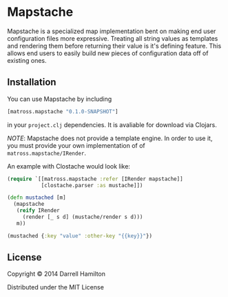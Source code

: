 # Mapstache

Mapstache is a specialized map implementation bent on making end user configuration
files more expressive. Treating all string values as templates and rendering them
before returning their value is it's defining feature. This allows end users to
easily build new pieces of configuration data off of existing ones.

## Installation

You can use Mapstache by including

```clj
[matross.mapstache "0.1.0-SNAPSHOT"]
```

in your `project.clj` dependencies. It is avaliable for download via Clojars.

_NOTE_: Mapstache does not provide a template engine. In order to use it,
you must provide your own implementation of of `matross.mapstache/IRender`.

An example with Clostache would look like:

```clj
(require `[[matross.mapstache :refer [IRender mapstache]]
           [clostache.parser :as mustache]])

(defn mustached [m]
  (mapstache
   (reify IRender
     (render [_ s d] (mustache/render s d)))
   m))

(mustached {:key "value" :other-key "{{key}}"})
```

## License

Copyright © 2014 Darrell Hamilton

Distributed under the MIT License
